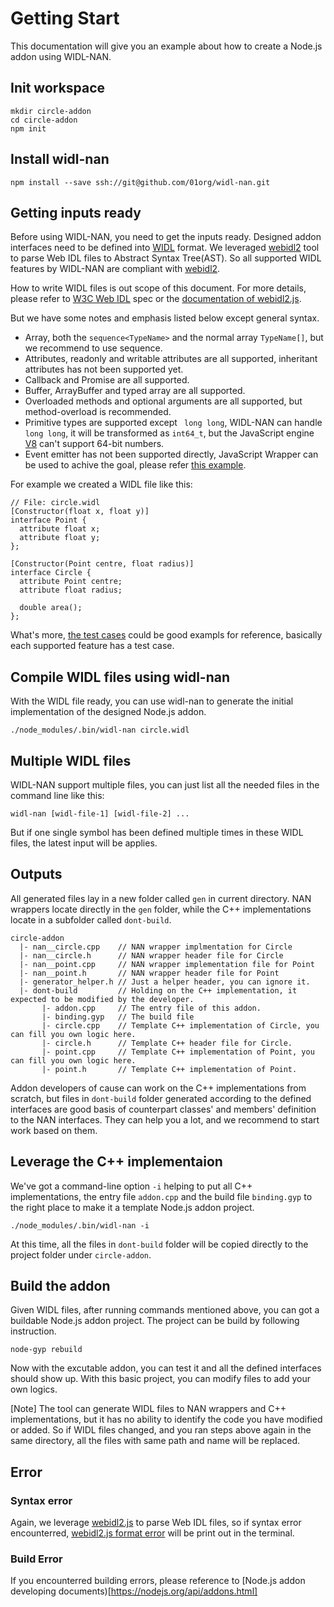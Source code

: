 # Getting Start
This documentation will give you an example about how to create a Node.js addon using WIDL-NAN. 
## Init workspace
```
mkdir circle-addon
cd circle-addon
npm init
```
## Install widl-nan
```
npm install --save ssh://git@github.com/01org/widl-nan.git
```
## Getting inputs ready
Before using WIDL-NAN, you need to get the inputs ready. Designed addon interfaces need to be defined into [WIDL](https://heycam.github.io/webidl/) format. We leveraged [webidl2](https://www.npmjs.com/package/webidl2) tool to parse Web IDL files to Abstract Syntax Tree(AST). So all supported WIDL features by WIDL-NAN are compliant with [webidl2](https://www.npmjs.com/package/webidl2/).

How to write WIDL files is out scope of this document. For more details, please refer to [W3C Web IDL](https://heycam.github.io/webidl/) spec or the [documentation of webidl2.js](https://www.npmjs.com/package/webidl2#documentation). 

But we have some notes and emphasis listed below except general syntax.
- Array, both the ```sequence<TypeName>``` and the normal array ```TypeName[]```, but we recommend to use sequence.
- Attributes, readonly and writable attributes are all supported, inheritant attributes has not been supported yet.
- Callback and Promise are all supported.
- Buffer, ArrayBuffer and typed array are all supported.
- Overloaded methods and optional arguments are all supported, but method-overload is recommended. 
- Primitive types are supported except ``` long long```, WIDL-NAN can handle ```long long```, it will be transformed as ```int64_t```, but the JavaScript engine [V8](https://github.com/v8/v8) can't support 64-bit numbers.
- Event emitter has not been supported directly, JavaScript Wrapper can be used to achive the goal, please refer [this example](https://github.com/otcshare/node-realsense/blob/master/src/slam/index.js#L13).

For example we created a WIDL file like this:
```
// File: circle.widl
[Constructor(float x, float y)]
interface Point {
  attribute float x;
  attribute float y;
};

[Constructor(Point centre, float radius)]
interface Circle {
  attribute Point centre;
  attribute float radius;

  double area();
};
```

What's more, [the test cases](https://github.com/01org/widl-nan/tree/master/test) could be good exampls for reference, basically each supported feature has a test case.

## Compile WIDL files using widl-nan
With the WIDL file ready, you can use widl-nan to generate the initial implementation of the designed Node.js addon.
```
./node_modules/.bin/widl-nan circle.widl
```
## Multiple WIDL files
WIDL-NAN support multiple files, you can just list all the needed files in the command line like this:
```
widl-nan [widl-file-1] [widl-file-2] ...
```
But if one single symbol has been defined multiple times in these WIDL files, the latest input will be applies.


## Outputs
All generated files lay in a new folder called ```gen``` in current directory.
NAN wrappers locate directly in the ```gen``` folder, while the C++ implementations locate in a subfolder called ```dont-build```.
```
circle-addon
  |- nan__circle.cpp    // NAN wrapper implmentation for Circle
  |- nan__circle.h      // NAN wrapper header file for Circle
  |- nan__point.cpp     // NAN wrapper implementation file for Point
  |- nan__point.h       // NAN wrapper header file for Point
  |- generator_helper.h // Just a helper header, you can ignore it.
  |- dont-build         // Holding on the C++ implementation, it expected to be modified by the developer.
       |- addon.cpp     // The entry file of this addon.
       |- binding.gyp   // The build file
       |- circle.cpp    // Template C++ implementation of Circle, you can fill you own logic here.
       |- circle.h      // Template C++ header file for Circle.
       |- point.cpp     // Template C++ implementation of Point, you can fill you own logic here.
       |- point.h       // Template C++ implementation of Point.
```

Addon developers of cause can work on the C++ implementations from scratch, but files in ```dont-build``` folder generated according to the defined interfaces are good basis of counterpart classes' and members' definition to the NAN interfaces. They can help you a lot, and we recommend to start work based on them.

## Leverage the C++ implementaion
We've got a command-line option ```-i``` helping to put all C++ implementations, the entry file ```addon.cpp``` and the build file ```binding.gyp``` to the right place to make it a template Node.js addon project. 

```
./node_modules/.bin/widl-nan -i
```
At this time, all the files in ```dont-build``` folder will be copied directly to the project folder under ```circle-addon```.

## Build the addon
Given WIDL files, after running commands mentioned above, you can got a buildable Node.js addon project. The project can be build by following instruction.

```
node-gyp rebuild
```
Now with the excutable addon, you can test it and all the defined interfaces should show up. With this basic project, you can modify files to add your own logics.

[Note] The tool can generate WIDL files to NAN wrappers and C++ implementations, but it has no ability to identify the code you have modified or added. So if WIDL files changed, and you ran steps above again in the same directory, all the files with same path and name will be replaced.

## Error
### Syntax error
Again, we leverage [webidl2.js](https://www.npmjs.com/package/webidl2) to parse Web IDL files, so if syntax error encounterred, [webidl2.js format error](https://www.npmjs.com/package/webidl2/#errors) will be print out in the terminal.
### Build Error
If you encounterred building errors, please reference to [Node.js addon developing documents)[https://nodejs.org/api/addons.html]
